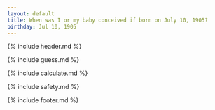 ```yaml
---
layout: default
title: When was I or my baby conceived if born on July 10, 1905?
birthday: Jul 10, 1905
---
```


{% include header.md %}

{% include guess.md %}

{% include calculate.md %}

{% include safety.md %}

{% include footer.md %}



